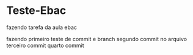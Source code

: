 # Teste-Ebac
fazendo tarefa da aula ebac 

fazendo primeiro teste de commit e branch
segundo commit no arquivo
terceiro commit 
quarto commit




